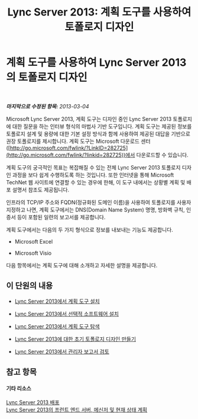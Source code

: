 ﻿---
title: 'Lync Server 2013: 계획 도구를 사용하여 토폴로지 디자인'
TOCTitle: 계획 도구를 사용하여 토폴로지 디자인
ms:assetid: 2a352f62-c5cb-4ef1-9aa9-7f0c1ab47455
ms:mtpsurl: https://technet.microsoft.com/ko-kr/library/Gg558631(v=OCS.15)
ms:contentKeyID: 52056816
ms.date: 08/10/2015
mtps_version: v=OCS.15
ms.translationtype: HT
---

# 계획 도구를 사용하여 Lync Server 2013의 토폴로지 디자인

 

_**마지막으로 수정된 항목:** 2013-03-04_

Microsoft Lync Server 2013, 계획 도구는 디자인 중인 Lync Server 2013 토폴로지에 대한 질문을 하는 인터뷰 형식의 마법사 기반 도구입니다. 계획 도구는 제공된 정보를 토폴로지 설계 및 용량에 대한 기본 설정 방식과 함께 사용하여 제공된 대답을 기반으로 권장 토폴로지를 제시합니다. 계획 도구는 Microsoft 다운로드 센터([http://go.microsoft.com/fwlink/?LinkID=282725](http://go.microsoft.com/fwlink/?linkid=282725))에서 다운로드할 수 있습니다.

계획 도구의 궁극적인 목표는 복잡해질 수 있는 전체 Lync Server 2013 토폴로지 디자인 과정을 보다 쉽게 수행하도록 하는 것입니다. 또한 인터넷을 통해 Microsoft TechNet 웹 사이트에 연결할 수 있는 경우에 한해, 이 도구 내에서는 상황별 계획 및 배포 설명서 참조도 제공됩니다.

인프라의 TCP/IP 주소와 FQDN(정규화된 도메인 이름)을 사용하여 토폴로지를 사용자 지정하고 나면, 계획 도구에서는 DNS(Domain Name System) 명명, 방화벽 규칙, 인증서 등이 포함된 일련의 보고서를 제공합니다.

계획 도구에서는 다음의 두 가지 형식으로 정보를 내보내는 기능도 제공합니다.

  - Microsoft Excel

  - Microsoft Visio

다음 항목에서는 계획 도구에 대해 소개하고 자세한 설명을 제공합니다.

## 이 단원의 내용

  - [Lync Server 2013에서 계획 도구 설치](lync-server-2013-installing-the-planning-tool.md)

  - [Lync Server 2013에서 선택적 소프트웨어 설치](lync-server-2013-installing-optional-software.md)

  - [Lync Server 2013에서 계획 도구 탐색](lync-server-2013-navigating-the-planning-tool.md)

  - [Lync Server 2013에 대한 초기 토폴로지 디자인 만들기](lync-server-2013-create-the-initial-topology-design.md)

  - [Lync Server 2013에서 관리자 보고서 검토](lync-server-2013-reviewing-the-administrator-reports.md)

## 참고 항목

#### 기타 리소스

[Lync Server 2013 배포](lync-server-2013-deploying-lync-server.md)  
[Lync Server 2013의 프런트 엔드 서버, 메신저 및 현재 상태 계획](lync-server-2013-planning-for-front-end-servers-instant-messaging-and-presence.md)

